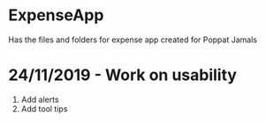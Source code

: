 # ExpenseApp
Has the files and folders for expense app created for Poppat Jamals

# 24/11/2019 - Work on usability
1. Add alerts
2. Add tool tips
